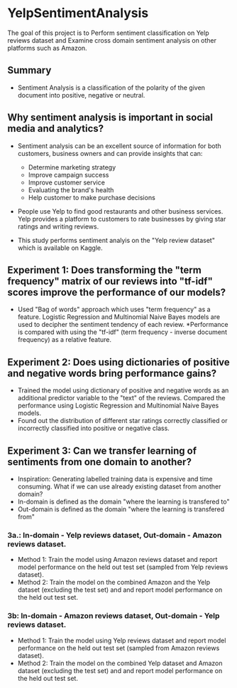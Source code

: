 # YelpSentimentAnalysis
The goal of this project is to Perform sentiment classification on Yelp reviews dataset and Examine cross domain sentiment analysis on other platforms such as Amazon. 

## Summary
* Sentiment Analysis is a classification of the polarity of the given document into positive, negative or neutral. 
## Why sentiment analysis is important in social media and analytics?
* Sentiment analysis can be an excellent source of information for both customers, business owners and can provide insights that can:
	* Determine marketing strategy
	* Improve campaign success
	* Improve customer service
	* Evaluating the brand's health
	* Help customer to make purchase decisions

* People use Yelp to find good restaurants and other business services. Yelp provides a platform to customers to rate businesses by giving star ratings and writing reviews.

* This study performs sentiment analyis on the "Yelp review dataset" which is available on Kaggle.

## Experiment 1: Does transforming the "term frequency" matrix of our reviews into "tf-idf" scores improve the performance of our models?  

* Used "Bag of words" approach which uses "term frequency" as a feature. Logistic Regression and Multinomial Naive Bayes models are used to decipher the sentiment tendency of each review.
*Performance is compared with using the "tf-idf" (term frequency - inverse document frequency) as a relative feature. 

## Experiment 2: Does using dictionaries of positive and negative words bring performance gains? 

* Trained the model using dictionary of positive and negative words as an additional predictor variable to the "text" of the reviews. Compared the performance using Logistic Regression and Multinomial Naive Bayes models. 
* Found out the distribution of different star ratings correctly classified or incorrectly classified into positive or negative class. 

## Experiment 3: Can we transfer learning of sentiments from one domain to another? 

* Inspiration: Generating labelled training data is expensive and time consuming. What if we can use already existing dataset from another  domain? 
* In-domain is defined as the domain "where the learning is transfered to"
* Out-domain is defined as the domain "where the learning is transfered from"

### 3a.: In-domain - Yelp reviews dataset, Out-domain - Amazon reviews dataset. 
* Method 1: Train the model using Amazon reviews dataset and report model performance on the held out test set (sampled from Yelp reviews dataset). 
* Method 2: Train the model on the combined Amazon and the Yelp dataset (excluding the test set) and and report model performance on the held out test set.

### 3b: In-domain - Amazon reviews dataset, Out-domain - Yelp reviews dataset. 
* Method 1: Train the model using Yelp reviews dataset and report model performance on the held out test set (sampled from Amazon reviews dataset). 
* Method 2: Train the model on the combined Yelp dataset and Amazon dataset (excluding the test set) and and report model performance on the held out test set.

